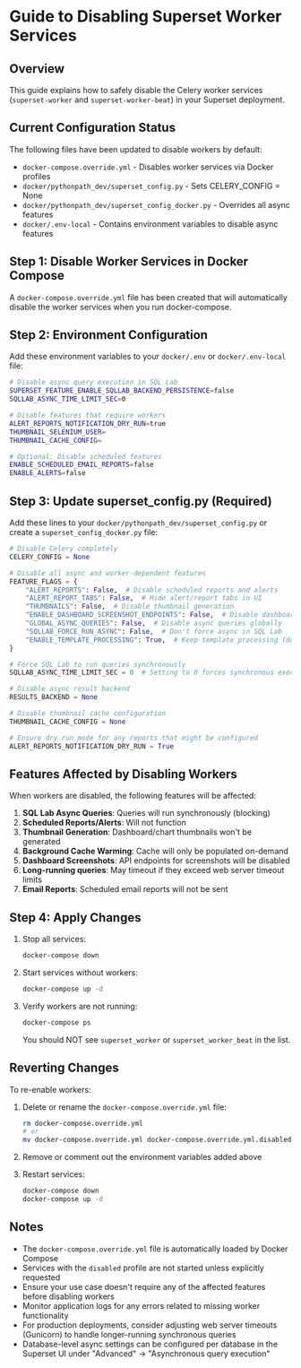 # Guide to Disabling Superset Worker Services

## Overview
This guide explains how to safely disable the Celery worker services (`superset-worker` and `superset-worker-beat`) in your Superset deployment.

## Current Configuration Status

The following files have been updated to disable workers by default:
- `docker-compose.override.yml` - Disables worker services via Docker profiles
- `docker/pythonpath_dev/superset_config.py` - Sets CELERY_CONFIG = None
- `docker/pythonpath_dev/superset_config_docker.py` - Overrides all async features
- `docker/.env-local` - Contains environment variables to disable async features

## Step 1: Disable Worker Services in Docker Compose

A `docker-compose.override.yml` file has been created that will automatically disable the worker services when you run docker-compose.

## Step 2: Environment Configuration

Add these environment variables to your `docker/.env` or `docker/.env-local` file:

```bash
# Disable async query execution in SQL Lab
SUPERSET_FEATURE_ENABLE_SQLLAB_BACKEND_PERSISTENCE=false
SQLLAB_ASYNC_TIME_LIMIT_SEC=0

# Disable features that require workers
ALERT_REPORTS_NOTIFICATION_DRY_RUN=true
THUMBNAIL_SELENIUM_USER=
THUMBNAIL_CACHE_CONFIG=

# Optional: Disable scheduled features
ENABLE_SCHEDULED_EMAIL_REPORTS=false
ENABLE_ALERTS=false
```

## Step 3: Update superset_config.py (Required)

Add these lines to your `docker/pythonpath_dev/superset_config.py` or create a `superset_config_docker.py` file:

```python
# Disable Celery completely
CELERY_CONFIG = None

# Disable all async and worker-dependent features
FEATURE_FLAGS = {
    "ALERT_REPORTS": False,  # Disable scheduled reports and alerts
    "ALERT_REPORT_TABS": False,  # Hide alert/report tabs in UI
    "THUMBNAILS": False,  # Disable thumbnail generation
    "ENABLE_DASHBOARD_SCREENSHOT_ENDPOINTS": False,  # Disable dashboard screenshots
    "GLOBAL_ASYNC_QUERIES": False,  # Disable async queries globally
    "SQLLAB_FORCE_RUN_ASYNC": False,  # Don't force async in SQL Lab
    "ENABLE_TEMPLATE_PROCESSING": True,  # Keep template processing (doesn't need workers)
}

# Force SQL Lab to run queries synchronously
SQLLAB_ASYNC_TIME_LIMIT_SEC = 0  # Setting to 0 forces synchronous execution

# Disable async result backend
RESULTS_BACKEND = None

# Disable thumbnail cache configuration
THUMBNAIL_CACHE_CONFIG = None

# Ensure dry run mode for any reports that might be configured
ALERT_REPORTS_NOTIFICATION_DRY_RUN = True
```

## Features Affected by Disabling Workers

When workers are disabled, the following features will be affected:

1. **SQL Lab Async Queries**: Queries will run synchronously (blocking)
2. **Scheduled Reports/Alerts**: Will not function
3. **Thumbnail Generation**: Dashboard/chart thumbnails won't be generated
4. **Background Cache Warming**: Cache will only be populated on-demand
5. **Dashboard Screenshots**: API endpoints for screenshots will be disabled
6. **Long-running queries**: May timeout if they exceed web server timeout limits
7. **Email Reports**: Scheduled email reports will not be sent

## Step 4: Apply Changes

1. Stop all services:
   ```bash
   docker-compose down
   ```

2. Start services without workers:
   ```bash
   docker-compose up -d
   ```

3. Verify workers are not running:
   ```bash
   docker-compose ps
   ```
   You should NOT see `superset_worker` or `superset_worker_beat` in the list.

## Reverting Changes

To re-enable workers:

1. Delete or rename the `docker-compose.override.yml` file:
   ```bash
   rm docker-compose.override.yml
   # or
   mv docker-compose.override.yml docker-compose.override.yml.disabled
   ```

2. Remove or comment out the environment variables added above

3. Restart services:
   ```bash
   docker-compose down
   docker-compose up -d
   ```

## Notes

- The `docker-compose.override.yml` file is automatically loaded by Docker Compose
- Services with the `disabled` profile are not started unless explicitly requested
- Ensure your use case doesn't require any of the affected features before disabling workers
- Monitor application logs for any errors related to missing worker functionality
- For production deployments, consider adjusting web server timeouts (Gunicorn) to handle longer-running synchronous queries
- Database-level async settings can be configured per database in the Superset UI under "Advanced" → "Asynchronous query execution"